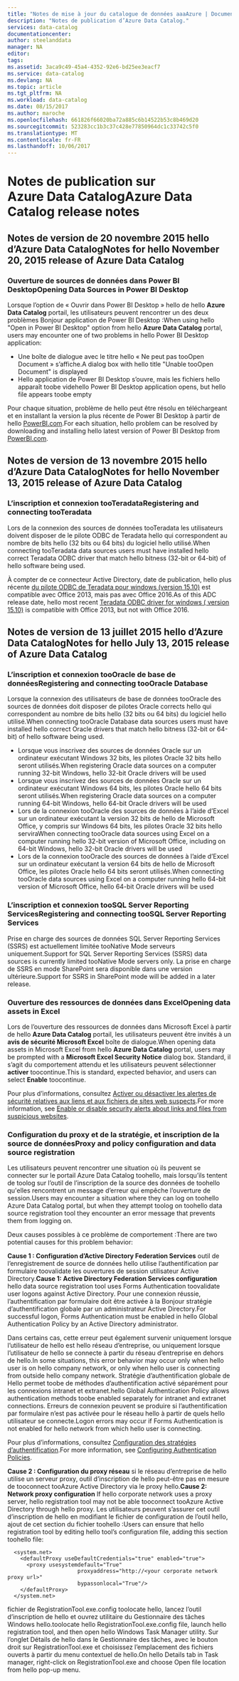 ```yaml
---
title: "Notes de mise à jour du catalogue de données aaaAzure | Documents Microsoft"
description: "Notes de publication d’Azure Data Catalog."
services: data-catalog
documentationcenter: 
author: steelanddata
manager: NA
editor: 
tags: 
ms.assetid: 3aca9c49-45a4-4352-92e6-bd25ee3eacf7
ms.service: data-catalog
ms.devlang: NA
ms.topic: article
ms.tgt_pltfrm: NA
ms.workload: data-catalog
ms.date: 08/15/2017
ms.author: maroche
ms.openlocfilehash: 661826f66020ba72a885c6b14522b53c8b469d20
ms.sourcegitcommit: 523283cc1b3c37c428e77850964dc1c33742c5f0
ms.translationtype: MT
ms.contentlocale: fr-FR
ms.lasthandoff: 10/06/2017
---
```

# <a name="azure-data-catalog-release-notes"></a><span data-ttu-id="4e4e8-103">Notes de publication sur Azure Data Catalog</span><span class="sxs-lookup"><span data-stu-id="4e4e8-103">Azure Data Catalog release notes</span></span>
## <a name="notes-for-hello-november-20-2015-release-of-azure-data-catalog"></a><span data-ttu-id="4e4e8-104">Notes de version de 20 novembre 2015 hello d’Azure Data Catalog</span><span class="sxs-lookup"><span data-stu-id="4e4e8-104">Notes for hello November 20, 2015 release of Azure Data Catalog</span></span>
### <a name="opening-data-sources-in-power-bi-desktop"></a><span data-ttu-id="4e4e8-105">Ouverture de sources de données dans Power BI Desktop</span><span class="sxs-lookup"><span data-stu-id="4e4e8-105">Opening Data Sources in Power BI Desktop</span></span>
<span data-ttu-id="4e4e8-106">Lorsque l’option de « Ouvrir dans Power BI Desktop » hello de hello **Azure Data Catalog** portail, les utilisateurs peuvent rencontrer un des deux problèmes Bonjour application de Power BI Desktop :</span><span class="sxs-lookup"><span data-stu-id="4e4e8-106">When using hello "Open in Power BI Desktop" option from hello **Azure Data Catalog** portal, users may encounter one of two problems in hello Power BI Desktop application:</span></span>

* <span data-ttu-id="4e4e8-107">Une boîte de dialogue avec le titre hello « Ne peut pas tooOpen Document » s’affiche.</span><span class="sxs-lookup"><span data-stu-id="4e4e8-107">A dialog box with hello title "Unable tooOpen Document" is displayed</span></span>
* <span data-ttu-id="4e4e8-108">Hello application de Power BI Desktop s’ouvre, mais les fichiers hello apparaît toobe vide</span><span class="sxs-lookup"><span data-stu-id="4e4e8-108">hello Power BI Desktop application opens, but hello file appears toobe empty</span></span>

<span data-ttu-id="4e4e8-109">Pour chaque situation, problème de hello peut être résolu en téléchargeant et en installant la version la plus récente de Power BI Desktop à partir de hello [PowerBI.com](https://powerbi.com).</span><span class="sxs-lookup"><span data-stu-id="4e4e8-109">For each situation, hello problem can be resolved by downloading and installing hello latest version of Power BI Desktop from [PowerBI.com](https://powerbi.com).</span></span>

## <a name="notes-for-hello-november-13-2015-release-of-azure-data-catalog"></a><span data-ttu-id="4e4e8-110">Notes de version de 13 novembre 2015 hello d’Azure Data Catalog</span><span class="sxs-lookup"><span data-stu-id="4e4e8-110">Notes for hello November 13, 2015 release of Azure Data Catalog</span></span>
### <a name="registering-and-connecting-tooteradata"></a><span data-ttu-id="4e4e8-111">L’inscription et connexion tooTeradata</span><span class="sxs-lookup"><span data-stu-id="4e4e8-111">Registering and connecting tooTeradata</span></span>
<span data-ttu-id="4e4e8-112">Lors de la connexion des sources de données tooTeradata les utilisateurs doivent disposer de le pilote ODBC de Teradata hello qui correspondent au nombre de bits hello (32 bits ou 64 bits) du logiciel hello utilisé.</span><span class="sxs-lookup"><span data-stu-id="4e4e8-112">When connecting tooTeradata data sources users must have installed hello correct Teradata ODBC driver that match hello bitness (32-bit or 64-bit) of hello software being used.</span></span>

<span data-ttu-id="4e4e8-113">À compter de ce connecteur Active Directory, date de publication, hello plus récente [du pilote ODBC de Teradata pour windows (version 15.10)](http://downloads.teradata.com/download/connectivity/odbc-driver/windows) est compatible avec Office 2013, mais pas avec Office 2016.</span><span class="sxs-lookup"><span data-stu-id="4e4e8-113">As of this ADC release date, hello most recent [Teradata ODBC driver for windows ( version 15.10)](http://downloads.teradata.com/download/connectivity/odbc-driver/windows) is compatible with Office 2013, but not with Office 2016.</span></span>

## <a name="notes-for-hello-july-13-2015-release-of-azure-data-catalog"></a><span data-ttu-id="4e4e8-114">Notes de version de 13 juillet 2015 hello d’Azure Data Catalog</span><span class="sxs-lookup"><span data-stu-id="4e4e8-114">Notes for hello July 13, 2015 release of Azure Data Catalog</span></span>
### <a name="registering-and-connecting-toooracle-database"></a><span data-ttu-id="4e4e8-115">L’inscription et connexion tooOracle de base de données</span><span class="sxs-lookup"><span data-stu-id="4e4e8-115">Registering and connecting tooOracle Database</span></span>
<span data-ttu-id="4e4e8-116">Lorsque la connexion des utilisateurs de base de données tooOracle des sources de données doit disposer de pilotes Oracle corrects hello qui correspondent au nombre de bits hello (32 bits ou 64 bits) du logiciel hello utilisé.</span><span class="sxs-lookup"><span data-stu-id="4e4e8-116">When connecting tooOracle Database data sources users must have installed hello correct Oracle drivers that match hello bitness (32-bit or 64-bit) of hello software being used.</span></span>

* <span data-ttu-id="4e4e8-117">Lorsque vous inscrivez des sources de données Oracle sur un ordinateur exécutant Windows 32 bits, les pilotes Oracle 32 bits hello seront utilisés.</span><span class="sxs-lookup"><span data-stu-id="4e4e8-117">When registering Oracle data sources on a computer running 32-bit Windows, hello 32-bit Oracle drivers will be used</span></span>
* <span data-ttu-id="4e4e8-118">Lorsque vous inscrivez des sources de données Oracle sur un ordinateur exécutant Windows 64 bits, les pilotes Oracle hello 64 bits seront utilisés.</span><span class="sxs-lookup"><span data-stu-id="4e4e8-118">When registering Oracle data sources on a computer running 64-bit Windows, hello 64-bit Oracle drivers will be used</span></span>
* <span data-ttu-id="4e4e8-119">Lors de la connexion tooOracle des sources de données à l’aide d’Excel sur un ordinateur exécutant la version 32 bits de hello de Microsoft Office, y compris sur Windows 64 bits, les pilotes Oracle 32 bits hello servira</span><span class="sxs-lookup"><span data-stu-id="4e4e8-119">When connecting tooOracle data sources using Excel on a computer running hello 32-bit version of Microsoft Office, including on 64-bit Windows, hello 32-bit Oracle drivers will be used</span></span>
* <span data-ttu-id="4e4e8-120">Lors de la connexion tooOracle des sources de données à l’aide d’Excel sur un ordinateur exécutant la version 64 bits de hello de Microsoft Office, les pilotes Oracle hello 64 bits seront utilisés.</span><span class="sxs-lookup"><span data-stu-id="4e4e8-120">When connecting tooOracle data sources using Excel on a computer running hello 64-bit version of Microsoft Office, hello 64-bit Oracle drivers will be used</span></span>

### <a name="registering-and-connecting-toosql-server-reporting-services"></a><span data-ttu-id="4e4e8-121">L’inscription et connexion tooSQL Server Reporting Services</span><span class="sxs-lookup"><span data-stu-id="4e4e8-121">Registering and connecting tooSQL Server Reporting Services</span></span>
<span data-ttu-id="4e4e8-122">Prise en charge des sources de données SQL Server Reporting Services (SSRS) est actuellement limitée tooNative Mode serveurs uniquement.</span><span class="sxs-lookup"><span data-stu-id="4e4e8-122">Support for SQL Server Reporting Services (SSRS) data sources is currently limited tooNative Mode servers only.</span></span> <span data-ttu-id="4e4e8-123">La prise en charge de SSRS en mode SharePoint sera disponible dans une version ultérieure.</span><span class="sxs-lookup"><span data-stu-id="4e4e8-123">Support for SSRS in SharePoint mode will be added in a later release.</span></span>

### <a name="opening-data-assets-in-excel"></a><span data-ttu-id="4e4e8-124">Ouverture des ressources de données dans Excel</span><span class="sxs-lookup"><span data-stu-id="4e4e8-124">Opening data assets in Excel</span></span>
<span data-ttu-id="4e4e8-125">Lors de l’ouverture des ressources de données dans Microsoft Excel à partir de hello **Azure Data Catalog** portail, les utilisateurs peuvent être invités à un **avis de sécurité Microsoft Excel** boîte de dialogue.</span><span class="sxs-lookup"><span data-stu-id="4e4e8-125">When opening data assets in Microsoft Excel from hello **Azure Data Catalog** portal, users may be prompted with a **Microsoft Excel Security Notice** dialog box.</span></span> <span data-ttu-id="4e4e8-126">Standard, il s’agit du comportement attendu et les utilisateurs peuvent sélectionner **activer** toocontinue.</span><span class="sxs-lookup"><span data-stu-id="4e4e8-126">This is standard, expected behavior, and users can select **Enable** toocontinue.</span></span>

<span data-ttu-id="4e4e8-127">Pour plus d’informations, consultez [Activer ou désactiver les alertes de sécurité relatives aux liens et aux fichiers de sites web suspects](https://support.office.com/article/Enable-or-disable-security-alerts-about-links-and-files-from-suspicious-websites-A1AC6AE9-5C4A-4EB3-B3F8-143336039BBE).</span><span class="sxs-lookup"><span data-stu-id="4e4e8-127">For more information, see [Enable or disable security alerts about links and files from suspicious websites](https://support.office.com/article/Enable-or-disable-security-alerts-about-links-and-files-from-suspicious-websites-A1AC6AE9-5C4A-4EB3-B3F8-143336039BBE).</span></span>

### <a name="proxy-and-policy-configuration-and-data-source-registration"></a><span data-ttu-id="4e4e8-128">Configuration du proxy et de la stratégie, et inscription de la source de données</span><span class="sxs-lookup"><span data-stu-id="4e4e8-128">Proxy and policy configuration and data source registration</span></span>
<span data-ttu-id="4e4e8-129">Les utilisateurs peuvent rencontrer une situation où ils peuvent se connecter sur le portail Azure Data Catalog toohello, mais lorsqu’ils tentent de toolog sur l’outil de l’inscription de la source des données de toohello qu'elles rencontrent un message d’erreur qui empêche l’ouverture de session.</span><span class="sxs-lookup"><span data-stu-id="4e4e8-129">Users may encounter a situation where they can log on toohello Azure Data Catalog portal, but when they attempt toolog on toohello data source registration tool they encounter an error message that prevents them from logging on.</span></span>

<span data-ttu-id="4e4e8-130">Deux causes possibles à ce problème de comportement :</span><span class="sxs-lookup"><span data-stu-id="4e4e8-130">There are two potential causes for this problem behavior:</span></span>

<span data-ttu-id="4e4e8-131">**Cause 1 : Configuration d’Active Directory Federation Services** outil de l’enregistrement de source de données hello utilise l’authentification par formulaire toovalidate les ouvertures de session utilisateur Active Directory.</span><span class="sxs-lookup"><span data-stu-id="4e4e8-131">**Cause 1: Active Directory Federation Services configuration** hello data source registration tool uses Forms Authentication toovalidate user logons against Active Directory.</span></span> <span data-ttu-id="4e4e8-132">Pour une connexion réussie, l’authentification par formulaire doit être activée à la Bonjour stratégie d’authentification globale par un administrateur Active Directory.</span><span class="sxs-lookup"><span data-stu-id="4e4e8-132">For successful logon, Forms Authentication must be enabled in hello Global Authentication Policy by an Active Directory administrator.</span></span>

<span data-ttu-id="4e4e8-133">Dans certains cas, cette erreur peut également survenir uniquement lorsque l’utilisateur de hello est hello réseau d’entreprise, ou uniquement lorsque l’utilisateur de hello se connecte à partir du réseau d’entreprise en dehors de hello.</span><span class="sxs-lookup"><span data-stu-id="4e4e8-133">In some situations, this error behavior may occur only when hello user is on hello company network, or only when hello user is connecting from outside hello company network.</span></span> <span data-ttu-id="4e4e8-134">Stratégie d’authentification globale de Hello permet toobe de méthodes d’authentification activé séparément pour les connexions intranet et extranet.</span><span class="sxs-lookup"><span data-stu-id="4e4e8-134">hello Global Authentication Policy allows authentication methods toobe enabled separately for intranet and extranet connections.</span></span> <span data-ttu-id="4e4e8-135">Erreurs de connexion peuvent se produire si l’authentification par formulaire n’est pas activée pour le réseau hello à partir de quels hello utilisateur se connecte.</span><span class="sxs-lookup"><span data-stu-id="4e4e8-135">Logon errors may occur if Forms Authentication is not enabled for hello network from which hello user is connecting.</span></span>

<span data-ttu-id="4e4e8-136">Pour plus d’informations, consultez [Configuration des stratégies d’authentification](https://technet.microsoft.com/library/dn486781.aspx).</span><span class="sxs-lookup"><span data-stu-id="4e4e8-136">For more information, see [Configuring Authentication Policies](https://technet.microsoft.com/library/dn486781.aspx).</span></span>

<span data-ttu-id="4e4e8-137">**Cause 2 : Configuration du proxy réseau** si le réseau d’entreprise de hello utilise un serveur proxy, outil d’inscription de hello peut-être pas en mesure de tooconnect tooAzure Active Directory via le proxy hello.</span><span class="sxs-lookup"><span data-stu-id="4e4e8-137">**Cause 2: Network proxy configuration** If hello corporate network uses a proxy server, hello registration tool may not be able tooconnect tooAzure Active Directory through hello proxy.</span></span> <span data-ttu-id="4e4e8-138">Les utilisateurs peuvent s’assurer cet outil d’inscription de hello en modifiant le fichier de configuration de l’outil hello, ajout de cet section du fichier toohello :</span><span class="sxs-lookup"><span data-stu-id="4e4e8-138">Users can ensure that hello registration tool by editing hello tool’s configuration file, adding this section toohello file:</span></span>

      <system.net>
        <defaultProxy useDefaultCredentials="true" enabled="true">
          <proxy usesystemdefault="True"
                          proxyaddress="http://<your corporate network proxy url>"
                          bypassonlocal="True"/>
        </defaultProxy>
      </system.net>


<span data-ttu-id="4e4e8-139">fichier de RegistrationTool.exe.config toolocate hello, lancez l’outil d’inscription de hello et ouvrez utilitaire du Gestionnaire des tâches Windows hello.</span><span class="sxs-lookup"><span data-stu-id="4e4e8-139">toolocate hello RegistrationTool.exe.config file, launch hello registration tool, and then open hello Windows Task Manager utility.</span></span> <span data-ttu-id="4e4e8-140">Sur l’onglet Détails de hello dans le Gestionnaire des tâches, avec le bouton droit sur RegistrationTool.exe et choisissez l’emplacement des fichiers ouverts à partir du menu contextuel de hello.</span><span class="sxs-lookup"><span data-stu-id="4e4e8-140">On hello Details tab in Task manager, right-click on RegistrationTool.exe and choose Open file location from hello pop-up menu.</span></span>
